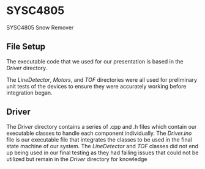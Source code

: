 # SYSC4805
SYSC4805 Snow Remover 

## File Setup
The executable code that we used for our presentation is based in the *Driver* directory.

The *LineDetector*, *Motors*, and *TOF* directories were all used for preliminary unit tests of the devices to ensure they were accurately working before integration began.

## Driver
The *Driver* directory contains a series of .cpp and .h files which contain our executable classes to handle each component individually.
The *Driver.ino* file is our executable file that integrates the classes to be used in the final state machine of our system.
The *LineDetector* and *TOF* classes did not end up being used in our final testing as they had failing issues that could not be utilized but remain in the *Driver* directory for knowledge 

